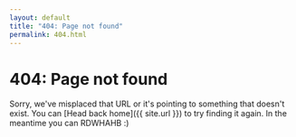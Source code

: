 ```yaml
---
layout: default
title: "404: Page not found"
permalink: 404.html
---
```


# 404: Page not found
Sorry, we've misplaced that URL or it's pointing to something that doesn't exist. You can [Head back home]({{ site.url }}) to try finding it again. In the meantime you can RDWHAHB :)
